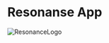 # Resonanse App


![ResonanceLogo](https://github.com/user-attachments/assets/30340c17-e075-4dfb-acd1-2693fe2eb30a)
